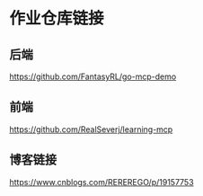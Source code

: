 # 作业仓库链接
## 后端

https://github.com/FantasyRL/go-mcp-demo

## 前端

https://github.com/RealSeverj/learning-mcp

## 博客链接

https://www.cnblogs.com/REREREGO/p/19157753